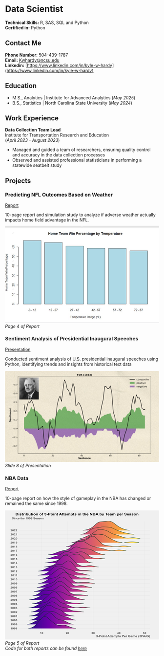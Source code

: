 # Data Scientist 

**Technical Skills:** R, SAS, SQL and Python   
**Certified in:** Python  
## Contact Me 
**Phone Number:** 504-439-1787     
**Email:** Kwhardy@ncsu.edu  
**Linkedin:** [https://www.linkedin.com/in/kyle-w-hardy](https://www.linkedin.com/in/kyle-w-hardy)  

## Education 
- M.S., Analytics | Institute for Advanced Analytics (_May 2025_)
- B.S., Statistics | North Carolina State University (_May 2024_)

## Work Experience
**Data Collection Team Lead**           
Institute for Transportation Research and Education     
(_April 2023 - August 2023_)
- Managed and guided a team of researchers, ensuring quality control and accuracy in the data collection processes
- Observed and assisted professional statisticians in performing a statewide seatbelt study

## Projects

### Predicting NFL Outcomes Based on Weather
[Report](Predicting_NFL_Outcomes_Based_on_Weather.pdf)

10-page report and simulation study to analyze if adverse weather actually impacts home field advantage in the NFL.

![Home Team Win Percentage by Temperature](Weather_Graph.png)
_Page 4 of Report_

### Sentiment Analysis of Presidential Inaugural Speeches
[Presentation](./Text%20Analytics/Orange%207%20Text%20Analytics.pptx)

Conducted sentiment analysis of U.S. presidential inaugural speeches using Python, identifying trends and insights from historical text data

![FDR Speech Sentiment](./Text%20Analytics/FDR_Speech.png)
_Slide 8 of Presentation_

### NBA Data
[Report](NBA_Data_Report.pdf)

10-page report on how the style of gameplay in the NBA has changed or remained the same since 1998.

![Distribution of 3-Point Attempts in the NBA by Team Per Season](NBA__Image.png)
_Page 5 of Report_   
_Code for both reports can be found [here](https://github.com/Kylehardy3118/Kylehardy3118.github.io)_

